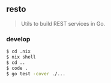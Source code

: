resto
-----
> Utils to build REST services in Go.


### develop

```bash
$ cd .nix
$ nix shell
$ cd ..
$ code .
$ go test -cover ./...
```
